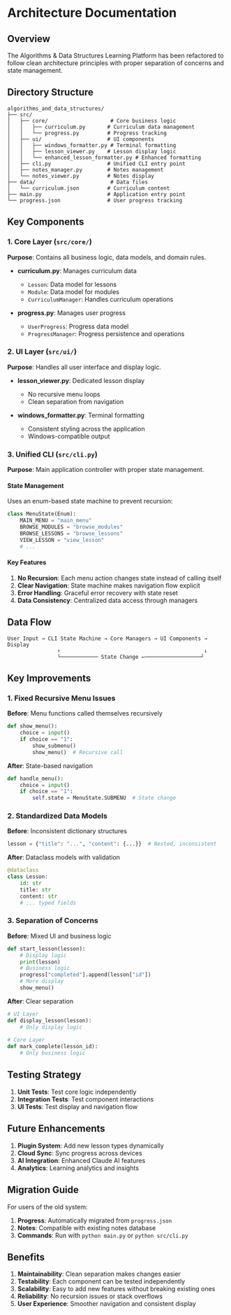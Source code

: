 # Architecture Documentation

## Overview

The Algorithms & Data Structures Learning Platform has been refactored to follow clean architecture principles with proper separation of concerns and state management.

## Directory Structure

```
algorithms_and_data_structures/
├── src/
│   ├── core/                    # Core business logic
│   │   ├── curriculum.py       # Curriculum data management
│   │   └── progress.py         # Progress tracking
│   ├── ui/                     # UI components
│   │   ├── windows_formatter.py # Terminal formatting
│   │   ├── lesson_viewer.py    # Lesson display logic
│   │   └── enhanced_lesson_formatter.py # Enhanced formatting
│   ├── cli.py                  # Unified CLI entry point
│   ├── notes_manager.py        # Notes management
│   └── notes_viewer.py         # Notes display
├── data/                        # Data files
│   └── curriculum.json         # Curriculum content
├── main.py                     # Application entry point
└── progress.json               # User progress tracking
```

## Key Components

### 1. Core Layer (`src/core/`)

**Purpose**: Contains all business logic, data models, and domain rules.

- **curriculum.py**: Manages curriculum data
  - `Lesson`: Data model for lessons
  - `Module`: Data model for modules
  - `CurriculumManager`: Handles curriculum operations

- **progress.py**: Manages user progress
  - `UserProgress`: Progress data model
  - `ProgressManager`: Progress persistence and operations

### 2. UI Layer (`src/ui/`)

**Purpose**: Handles all user interface and display logic.

- **lesson_viewer.py**: Dedicated lesson display
  - No recursive menu loops
  - Clean separation from navigation

- **windows_formatter.py**: Terminal formatting
  - Consistent styling across the application
  - Windows-compatible output

### 3. Unified CLI (`src/cli.py`)

**Purpose**: Main application controller with proper state management.

#### State Management

Uses an enum-based state machine to prevent recursion:

```python
class MenuState(Enum):
    MAIN_MENU = "main_menu"
    BROWSE_MODULES = "browse_modules"
    BROWSE_LESSONS = "browse_lessons"
    VIEW_LESSON = "view_lesson"
    # ...
```

#### Key Features

1. **No Recursion**: Each menu action changes state instead of calling itself
2. **Clear Navigation**: State machine makes navigation flow explicit
3. **Error Handling**: Graceful error recovery with state reset
4. **Data Consistency**: Centralized data access through managers

## Data Flow

```
User Input → CLI State Machine → Core Managers → UI Components → Display
                ↑                                              ↓
                └──────────── State Change ←──────────────────┘
```

## Key Improvements

### 1. Fixed Recursive Menu Issues

**Before**: Menu functions called themselves recursively
```python
def show_menu():
    choice = input()
    if choice == "1":
        show_submenu()
        show_menu()  # Recursive call
```

**After**: State-based navigation
```python
def handle_menu():
    choice = input()
    if choice == "1":
        self.state = MenuState.SUBMENU  # State change
```

### 2. Standardized Data Models

**Before**: Inconsistent dictionary structures
```python
lesson = {"title": "...", "content": {...}}  # Nested, inconsistent
```

**After**: Dataclass models with validation
```python
@dataclass
class Lesson:
    id: str
    title: str
    content: str
    # ... typed fields
```

### 3. Separation of Concerns

**Before**: Mixed UI and business logic
```python
def start_lesson(lesson):
    # Display logic
    print(lesson)
    # Business logic
    progress["completed"].append(lesson["id"])
    # More display
    show_menu()
```

**After**: Clear separation
```python
# UI Layer
def display_lesson(lesson):
    # Only display logic
    
# Core Layer
def mark_complete(lesson_id):
    # Only business logic
```

## Testing Strategy

1. **Unit Tests**: Test core logic independently
2. **Integration Tests**: Test component interactions
3. **UI Tests**: Test display and navigation flow

## Future Enhancements

1. **Plugin System**: Add new lesson types dynamically
2. **Cloud Sync**: Sync progress across devices
3. **AI Integration**: Enhanced Claude AI features
4. **Analytics**: Learning analytics and insights

## Migration Guide

For users of the old system:

1. **Progress**: Automatically migrated from `progress.json`
2. **Notes**: Compatible with existing notes database
3. **Commands**: Run with `python main.py` or `python src/cli.py`

## Benefits

1. **Maintainability**: Clean separation makes changes easier
2. **Testability**: Each component can be tested independently
3. **Scalability**: Easy to add new features without breaking existing ones
4. **Reliability**: No recursion issues or stack overflows
5. **User Experience**: Smoother navigation and consistent display
